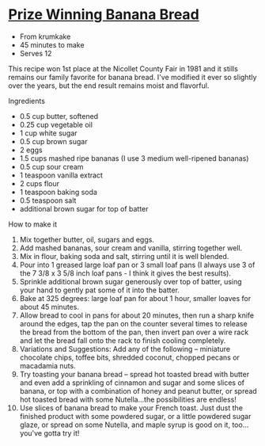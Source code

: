 # [Prize Winning Banana Bread](http://www.grouprecipes.com/32963/prize-winning-banana-bread.html)

* From krumkake
* 45 minutes to make
* Serves 12

This recipe won 1st place at the Nicollet County Fair in 1981 and it stills remains our family favorite for banana
bread.
I've modified it ever so slightly over the years, but the end result remains moist and flavorful.

Ingredients

* 0.5 cup butter, softened
* 0.25 cup vegetable oil
* 1 cup white sugar
* 0.5 cup brown sugar
* 2 eggs
* 1.5 cups mashed ripe bananas (I use 3 medium well-ripened bananas)
* 0.5 cup sour cream
* 1 teaspoon vanilla extract
* 2 cups flour
* 1 teaspoon baking soda
* 0.5 teaspoon salt
* additional brown sugar for top of batter

How to make it

1. Mix together butter, oil, sugars and eggs.
2. Add mashed bananas, sour cream and vanilla, stirring together well.
3. Mix in flour, baking soda and salt, stirring until it is well blended.
4. Pour into 1 greased large loaf pan or 3 small loaf pans (I always use 3 of the 7 3/8 x 3 5/8 inch loaf pans - I
   think it gives the best results).
5. Sprinkle additional brown sugar generously over top of batter, using your hand to gently pat some of it into the
   batter.
6. Bake at 325 degrees: large loaf pan for about 1 hour, smaller loaves for about 45 minutes.
7. Allow bread to cool in pans for about 20 minutes, then run a sharp knife around the edges, tap the pan on the counter
   several times to release the bread from the bottom of the pan, then invert pan over a wire rack and let the bread
   fall onto the rack to finish cooling completely.
8. Variations and Suggestions: Add any of the following – miniature chocolate chips, toffee bits, shredded coconut,
   chopped pecans or macadamia nuts.
9. Try toasting your banana bread – spread hot toasted bread with butter and even add a sprinkling of cinnamon and sugar
   and some slices of banana, or top with a combination of honey and peanut butter, or spread hot toasted bread with
   some Nutella…the possibilities are endless!
10. Use slices of banana bread to make your French toast.
    Just dust the finished product with some powdered sugar, or a little powdered sugar glaze, or spread on some
    Nutella, and maple syrup is good on it, too…you've gotta try it!
